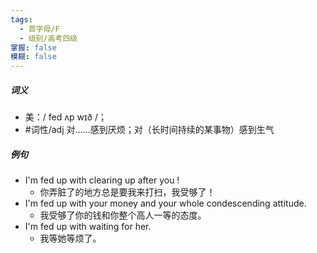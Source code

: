 ```yaml
---
tags:
  - 首字母/F
  - 级别/高考四级
掌握: false
模糊: false
---
```

##### 词义
- 美：/ fed ʌp wɪð /；
- #词性/adj  对……感到厌烦；对（长时间持续的某事物）感到生气
##### 例句
- I'm fed up with clearing up after you !
	- 你弄脏了的地方总是要我来打扫，我受够了！
- I'm fed up with your money and your whole condescending attitude.
	- 我受够了你的钱和你整个高人一等的态度。
- I'm fed up with waiting for her.
	- 我等她等烦了。
